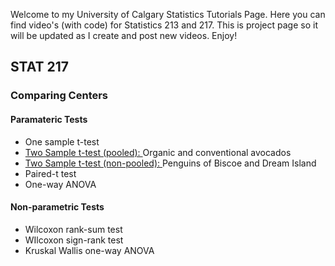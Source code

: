 
Welcome to my University of Calgary Statistics Tutorials Page. Here you can find video's (with code) for Statistics 213 and 217. This is project page so it will be updated as I create and post new videos. Enjoy! 

## STAT 217
### Comparing Centers
#### Paramateric Tests 
* One sample t-test
* <a href="https://merrickmath.github.io/MerrickMath.github.io-UofCStats/Centers/PooledT.html"> Two Sample t-test (pooled): </a> Organic and conventional avocados
* <a href="https://merrickmath.github.io/MerrickMath.github.io-UofCStats/Centers/NonPooledT.html"> Two Sample t-test (non-pooled): </a> Penguins of Biscoe and Dream Island 
* Paired-t test 
* One-way ANOVA
#### Non-parametric Tests 
* Wilcoxon rank-sum test 
* WIlcoxon sign-rank test
* Kruskal Wallis one-way ANOVA 








